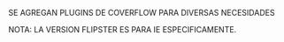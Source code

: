 SE AGREGAN PLUGINS DE COVERFLOW PARA DIVERSAS NECESIDADES

NOTA: LA VERSION FLIPSTER ES PARA IE ESPECIFICAMENTE.